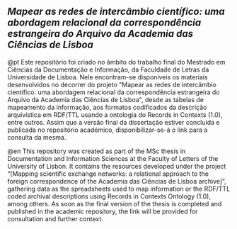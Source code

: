 ## *Mapear as redes de intercâmbio científico: uma abordagem relacional da correspondência estrangeira do Arquivo da Academia das Ciências de Lisboa*

@pt
Este repositório foi criado no âmbito do trabalho final do Mestrado em Ciências da Documentação e Informação, da Faculdade de Letras da Universidade de Lisboa. Nele encontram-se disponíveis os materiais desenvolvidos no decorrer do projeto "Mapear as redes de intercâmbio científico: uma abordagem relacional da correspondência estrangeira do Arquivo da Academia das Ciências de Lisboa", desde as tabelas de mapeamento da informação, aos formatos codificados da descrição arquivística em RDF/TTL usando a ontologia do Records in Contexts (1.0), entre outros.
Assim que a versão final da dissertação estiver concluída e publicada no repositório académico, disponibilizar-se-á o link para a consulta da mesma.

@en
This repository was created as part of the MSc thesis in Documentation and Information Sciences at the Faculty of Letters of the University of Lisbon. It contains the resources developed under the project “[Mapping scientific exchange networks: a relational approach to the foreign correspondence of the Academia das Ciências de Lisboa archive]”, gathering data as the spreadsheets used to map information or the RDF/TTL coded archival descriptions using Records in Contexts Ontology (1.0), among others.
As soon as the final version of the thesis is completed and published in the academic repository, the link will be provided for consultation and further context.
